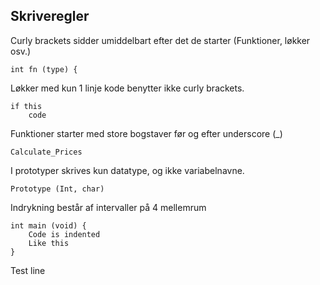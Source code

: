 ## Skriveregler

Curly brackets sidder umiddelbart efter det de starter (Funktioner, løkker osv.)

    int fn (type) {

Løkker med kun 1 linje kode benytter ikke curly brackets.

    if this
        code

Funktioner starter med store bogstaver før og efter underscore (\_)

    Calculate_Prices

I prototyper skrives kun datatype, og ikke variabelnavne.

    Prototype (Int, char)

Indrykning består af intervaller på 4 mellemrum

    int main (void) {
        Code is indented
        Like this
    }

Test line